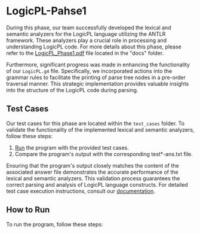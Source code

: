# LogicPL-Pahse1
During this phase, our team successfully developed the lexical and semantic analyzers for the LogicPL language utilizing the ANTLR framework. These analyzers play a crucial role in processing and understanding LogicPL code. For more details about this phase, please refer to the [LogicPL_Phase1.pdf](../../docs/LogicPL_Phase1.pdf) file located in the "docs" folder.

Furthermore, significant progress was made in enhancing the functionality of our `LogicPL.g4` file. Specifically, we incorporated actions into the grammar rules to facilitate the printing of parse tree nodes in a pre-order traversal manner. This strategic implementation provides valuable insights into the structure of the LogicPL code during parsing.


## Test Cases
Our test cases for this phase are located within the `test_cases` folder. To validate the functionality of the implemented lexical and semantic analyzers, follow these steps:

1. [Run](#how-to-run) the program with the provided test cases.
2. Compare the program's output with the corresponding test*-ans.txt file.

Ensuring that the program's output closely matches the content of the associated answer file demonstrates the accurate performance of the lexical and semantic analyzers. This validation process guarantees the correct parsing and analysis of LogicPL language constructs. For detailed test case execution instructions, consult our [documentation](#how-to-run).

## How to Run
To run the program, follow these steps:
